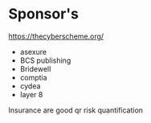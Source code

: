 # Sponsor's 

https://thecyberscheme.org/

- asexure
- BCS publishing 
- Bridewell 
- comptia
- cydea
- layer 8


Insurance are good qr risk quantification 


